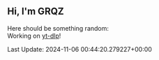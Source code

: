 ## Hi, I'm GRQZ
Here should be something random:  
Working on [yt-dlp](https://github.com/yt-dlp/yt-dlp)!

<!--![dlp](/imgs/dlp.png)  
![skull](/imgs/skull.png)
![skull](/imgs/skull.png)
![skull](/imgs/skull.png)-->


Last Update: 2024-11-06 00:44:20.279227+00:00

